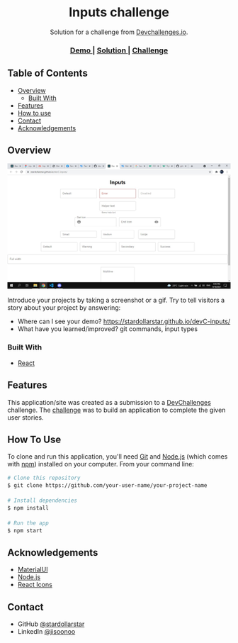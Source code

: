 <!-- Please update value in the {}  -->

<h1 align="center">Inputs challenge</h1>

<div align="center">
   Solution for a challenge from  <a href="http://devchallenges.io" target="_blank">Devchallenges.io</a>.
</div>

<div align="center">
  <h3>
    <a href="https://stardollarstar.github.io/devC-inputs/">
      Demo
    </a>
    <span> | </span>
    <a href="https://github.com/stardollarstar/devC-inputs/">
      Solution
    </a>
    <span> | </span>
    <a href="https://devchallenges.io/challenges/TSqutYM4c5WtluM7QzGp">
      Challenge
    </a>
  </h3>
</div>

<!-- TABLE OF CONTENTS -->

## Table of Contents

- [Overview](#overview)
  - [Built With](#built-with)
- [Features](#features)
- [How to use](#how-to-use)
- [Contact](#contact)
- [Acknowledgements](#acknowledgements)

<!-- OVERVIEW -->

## Overview

![screenshot](./preview.jpg)

Introduce your projects by taking a screenshot or a gif. Try to tell visitors a story about your project by answering:

- Where can I see your demo? https://stardollarstar.github.io/devC-inputs/
- What have you learned/improved? git commands, input types

### Built With

<!-- This section should list any major frameworks that you built your project using. Here are a few examples.-->

- [React](https://reactjs.org/)

## Features

<!-- List the features of your application or follow the template. Don't share the figma file here :) -->

This application/site was created as a submission to a [DevChallenges](https://devchallenges.io/challenges) challenge. The [challenge](https://devchallenges.io/challenges/TSqutYM4c5WtluM7QzGp) was to build an application to complete the given user stories.

## How To Use

<!-- Example:  -->

To clone and run this application, you'll need [Git](https://git-scm.com) and [Node.js](https://nodejs.org/en/download/) (which comes with [npm](http://npmjs.com)) installed on your computer. From your command line:

```bash
# Clone this repository
$ git clone https://github.com/your-user-name/your-project-name

# Install dependencies
$ npm install

# Run the app
$ npm start
```

## Acknowledgements

<!-- This section should list any articles or add-ons/plugins that helps you to complete the project. This is optional but it will help you in the future. For exmpale -->

- [MaterialUI](https://https://mui.com/)
- [Node.js](https://nodejs.org/)
- [React Icons](https://react-icons.github.io/react-icons/)

## Contact

- GitHub [@stardollarstar](https://{github.com/stardollarstar/)
- LinkedIn [@jisoonoo](https://www.linkedin.com/in/jisoonoo/)
